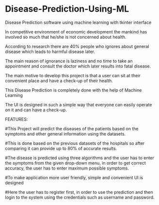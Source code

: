 # Disease-Prediction-Using-ML
Disease Prediction software using machine learning with tkinter interface

In competitive environment of economic development the mankind has involved so much that he/she is not concerned about health. 

According to research there are 40% people who ignores about general disease which leads to harmful disease later.

The main reason of ignorance is laziness and no time to take an appointment and consult the doctor which later results into fatal disease.

The main motive to develop this project is that a user can sit at their convenient place and have a check-up of their health. 

This Disease Prediction is completely done with the help of Machine Learning

The UI is designed in such a simple way that everyone can easily operate on it and can have a check-up.

FEATURES:

 #This Project will predict the diseases of the patients based on the symptoms and other general information using the datasets.

 #This is done based on the previous datasets of the hospitals so after comparing it can provide up to 80% of accurate results.

 #The disease is predicted using three algorithms and the user has to enter the symptoms from the given drop-down menu, in order to get correct accuracy, the user has to enter  maximum possible symptoms.

 #To make application more user friendly, simple and convenient UI is designed

 #Here the user has to register first, in order to use the prediction and then login to the system using the credentials such as username and password.
